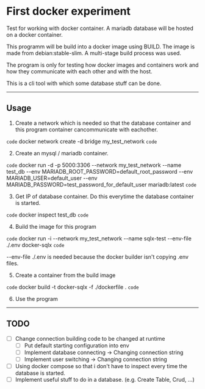 # First docker experiment

Test for working with docker container.
A mariadb database will be hosted on a docker container.  

This programm will be build into a docker image using BUILD.
The image is made from debian:stable-slim.
A multi-stage build process was used.  

The program is only for testing how docker images and containers work and how they communicate with each other and with the host.  

This is a cli tool with which some database stuff can be done.  

---  

## Usage  

1. Create a network which is needed so that the database container and this program container cancommunicate with eachother.  

`code` docker network create -d bridge my_test_network `code`  

2. Create an mysql / mariadb container.  

`code` docker run -d -p 5000:3306 --network my_test_network --name test_db --env MARIADB_ROOT_PASSWORD=default_root_password --env MARIADB_USER=default_user --env MARIADB_PASSWORD=test_password_for_default_user mariadb:latest `code`  

3. Get IP of database container. Do this everytime the database container is started.  

`code` docker inspect test_db `code`  

4. Build the image for this program  

`code` docker run -i --network my_test_network --name sqlx-test --env-file ./.env docker-sqlx `code`  

--env-file ./.env is needed because the docker builder isn't copying .env files.  

5. Create a container from the build image  

`code` docker build -t docker-sqlx -f ./dockerfile . `code`  

6. Use the program  

---  

## TODO

- [ ] Change connection building code to be changed at runtime
  - [ ] Put default starting configuration into env
  - [ ] Implement database connecting -> Changing connection string
  - [ ] Implement user switching -> Changing connection string
- [ ] Using docker compose so that i don't have to inspect every time the database is started.
- [ ] Implement useful stuff to do in a database. (e.g. Create Table, Crud, ...)
